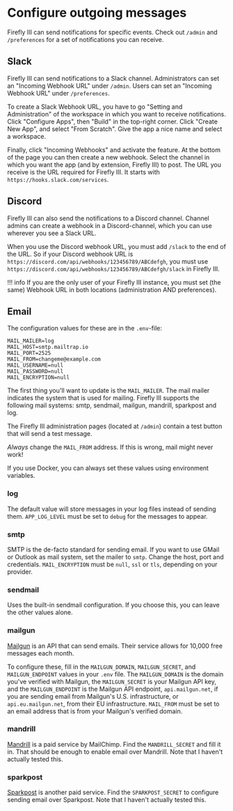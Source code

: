 # Configure outgoing messages

Firefly III can send notifications for specific events. Check out `/admin` and  `/preferences` for a set of notifications
you can receive.

## Slack

Firefly III can send notifications to a Slack channel. Administrators can set an "Incoming Webhook URL" under `/admin`. Users can set  an "Incoming Webhook URL" under `/preferences`.

To create a Slack Webhook URL, you have to go "Setting and Administration" of the workspace in which you want to receive notifications. Click "Configure Apps", then "Build" in the top-right corner. Click "Create New App", and select "From Scratch". Give the app a nice name and select a workspace. 

Finally, click "Incoming Webhooks" and activate the feature. At the bottom of the page you can then create a new webhook. Select the channel in which you want the app (and by extension, Firefly III) to post. The URL you receive is the URL required for Firefly III. It starts with `https://hooks.slack.com/services`.

## Discord

Firefly III can also send the notifications to a Discord channel. Channel admins can create a webhook in a Discord-channel, which you can use wherever you see a Slack URL.

When you use the Discord webhook URL, you must add `/slack` to the end of the URL. So if your Discord webhook URL is `https://discord.com/api/webhooks/123456789/ABCdefgh`, you must use `https://discord.com/api/webhooks/123456789/ABCdefgh/slack` in Firefly III.

!!! info 
    If you are the only user of your Firefly III instance, you must set (the same) Webhook URL in both locations (administration AND preferences).

## Email

The configuration values for these are in the `.env`-file:

```
MAIL_MAILER=log
MAIL_HOST=smtp.mailtrap.io
MAIL_PORT=2525
MAIL_FROM=changeme@example.com
MAIL_USERNAME=null
MAIL_PASSWORD=null
MAIL_ENCRYPTION=null
```

The first thing you'll want to update is the `MAIL_MAILER`. The mail mailer indicates the system that is used for mailing. Firefly III supports the following mail systems: smtp, sendmail, mailgun, mandrill, sparkpost and log.

The Firefly III administration pages (located at `/admin`) contain a test button that will send a test message.

*Always* change the `MAIL_FROM` address. If this is wrong, mail might never work!

If you use Docker, you can always set these values using environment variables.

### log

The default value will store messages in your log files instead of sending them. `APP_LOG_LEVEL` must be set to `debug` for the messages to appear.

### smtp

SMTP is the de-facto standard for sending email. If you want to use GMail or Outlook as mail system, set the mailer to `smtp`. Change the host, port and credentials. `MAIL_ENCRYPTION` must be `null`, `ssl` or `tls`, depending on your provider.

### sendmail

Uses the built-in sendmail configuration. If you choose this, you can leave the other values alone.

### mailgun

[Mailgun](https://www.mailgun.com/) is an API that can send emails. Their service allows for 10,000 free messages each month. 

To configure these, fill in the `MAILGUN_DOMAIN`, `MAILGUN_SECRET`, and `MAILGUN_ENDPOINT`  values in your `.env` file. The `MAILGUN_DOMAIN` is the domain you've verified with Mailgun, the `MAILGUN_SECRET` is your Mailgun API key, and the `MAILGUN_ENDPOINT` is the Mailgun API endpoint, `api.mailgun.net`, if you are sending email from Mailgun's U.S. infrastructure, or `api.eu.mailgun.net`, from their EU infrastructure. `MAIL_FROM` must be set to an email address that is from your Mailgun's verified domain.

### mandrill

[Mandrill](https://www.mandrill.com/) is a paid service by MailChimp. Find the `MANDRILL_SECRET` and fill it in. That should be enough to enable email over Mandrill. Note that I haven't actually tested this. 

### sparkpost

[Sparkpost](https://www.sparkpost.com/) is another paid service. Find the `SPARKPOST_SECRET` to configure sending email over Sparkpost. Note that I haven't actually tested this. 
